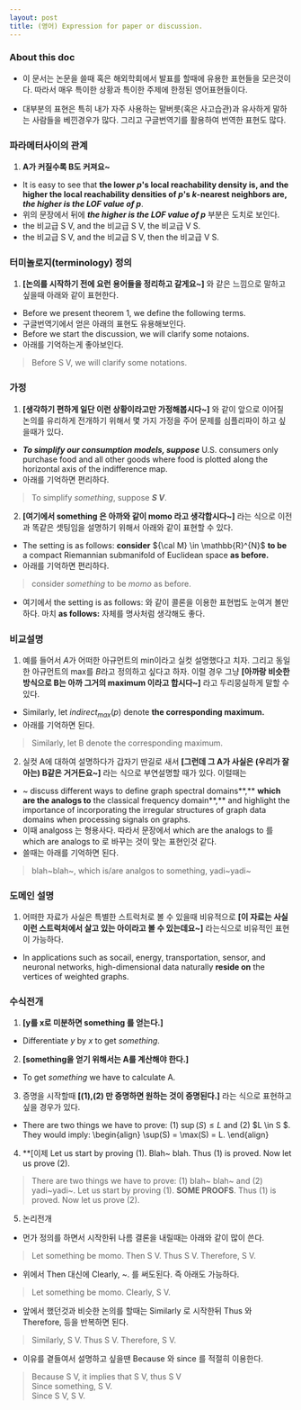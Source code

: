 ```yaml
---
layout: post
title: (영어) Expression for paper or discussion. 
---
```


### About this doc

- 이 문서는 논문을 쓸때 혹은 해외학회에서 발표를 할때에 유용한 표현들을 모은것이다. 따라서 매우 특이한 상황과 특이한 주제에 한정된 영어표현들이다. 

- 대부분의 표현은 특히 내가 자주 사용하는 말버릇(혹은 사고습관)과 유사하게 말하는 사람들을 베낀경우가 많다. 그리고 구글번역기를 활용하여 번역한 표현도 많다.  


### 파라메터사이의 관계

1. **A가 커질수록 B도 커져요~** 
- It is easy to see that **the lower $p$'s local reachability density is, and the higher the local reachability densities of $p$'s $k$-nearest neighbors are, *the higher is the LOF value of $p$***. 
- 위의 문장에서 뒤에 ***the higher is the LOF value of $p$*** 부분은 도치로 보인다. 
- the 비교급 S V, and the 비교급 S V, the 비교급 V S.
- the 비교급 S V, and the 비교급 S V, then the 비교급 V S.


### 터미놀로지(terminology) 정의 

1. **[논의를 시작하기 전에 요런 용어들을 정리하고 갈게요~]** 와 같은 느낌으로 말하고 싶을때 아래와 같이 표현한다. 
- Before we present theorem 1, we define the following terms. 
- 구글번역기에서 얻은 아래의 표현도 유용해보인다. 
- Before we start the discussion, we will clarify some notaions.
- 아래를 기억하는게 좋아보인다. 
> Before S V, we will clarify some notations. 

### 가정 

1. **[생각하기 편하게 일단 이런 상황이라고만 가정해봅시다~]** 와 같이 앞으로 이어질 논의를 유리하게 전개하기 위해서 몇 가지 가정을 주어 문제를 심플리파이 하고 싶을때가 있다. 
- ***To simplify our consumption models, suppose*** U.S. consumers only purchase food and all other goods where food is plotted along the horizontal axis of the indifference map.
- 아래를 기억하면 편리하다. 
> To simplify *something*, suppose ***S V***. 

2. **[여기에서 something 은 아까와 같이 momo 라고 생각합시다~]** 라는 식으로 이전과 똑같은 셋팅임을 설명하기 위해서 아래와 같이 표현할 수 있다. 
- The setting is as follows: **consider** ${\cal M} \in \mathbb{R}^{N}$ **to be** a compact Riemannian submanifold of Euclidean space **as before.**  
- 아래를 기억하면 편리하다. 
> consider *something* to be *momo* as before. 
- 여기에서 the setting is as follows: 와 같이 콜론을 이용한 표현법도 눈여겨 볼만하다. 마치 **as follows:** 자체를 명사처럼 생각해도 좋다. 

### 비교설명 

1. 예를 들어서 $A$가 어떠한 아규먼트의 min이라고 실컷 설명했다고 치자. 그리고 동일한 아규먼트의 max를 $B$라고 정의하고 싶다고 하자. 이럴 경우 그냥 **[아까랑 비슷한 방식으로 B는 아까 그거의 maximum 이라고 합시다~]** 라고 두리뭉실하게 말할 수 있다. 
- Similarly, let $indirect_{max}(p)$ denote **the corresponding maximum.**
- 아래를 기억하면 된다. 
> Similarly, let B denote the corresponding maximum. 

2. 실컷 A에 대하여 설명하다가 갑자기 딴길로 새서 **[그런데 그 A가 사실은 (우리가 잘아는) B같은 거거든요~]** 라는 식으로 부연설명할 때가 있다. 이럴때는
- ~ discuss different ways to define graph spectral domains**,** **which are the analogs to** the classical frequency domain**,** and highlight the importance of incorporating the irregular structures of graph data domains when processing signals on graphs. 
- 이때 analgoss 는 형용사다. 따라서 문장에서 which are the analogs to 를 which are analogs to 로 바꾸는 것이 맞는 표현인것 같다. 
- 쓸때는 아래를 기억하면 된다. 
> blah~blah~, which is/are analgos to something, yadi~yadi~ 

### 도메인 설명 

1. 어떠한 자료가 사실은 특별한 스트럭처로 볼 수 있을때 비유적으로 **[이 자료는 사실 이런 스트럭처에서 살고 있는 아이라고 볼 수 있는데요~]** 라는식으로 비유적인 표현이 가능하다. 
- In applications such as socail, energy, transportation, sensor, and neuronal networks, high-dimensional data naturally **reside on** the vertices of weighted graphs. 

### 수식전개 

1. **[y를 x로 미분하면 something 를 얻는다.]** 
- Differentiate $y$ by $x$ to get *something*. 

2. **[something을 얻기 위해서는 A를 계산해야 한다.]** 
- To get *something* we have to calculate A.

3. 증명을 시작할때 **[(1),(2) 만 증명하면 원하는 것이 증명된다.]** 라는 식으로 표현하고 싶을 경우가 있다. 
- There are two things we have to prove: (1) $\sup(S) \leq L$ and (2) $L \in S $. They would imply:
\begin{align}
\sup(S) = \max(S) = L.
\end{align}

4. **[이제 
Let us start by proving (1). Blah~ blah. Thus (1) is proved. Now let us prove (2). 

> There are two things we have to prove: (1) blah~ blah~ and (2) yadi~yadi~. Let us start by proving (1). **SOME PROOFS**. Thus (1) is proved. Now let us prove (2). 

5. 논리전개 
- 먼가 정의를 하면서 시작한뒤 나름 결론을 내릴때는 아래와 같이 많이 쓴다. 
> Let something be momo. Then S V. Thus S V. Therefore, S V. 
- 위에서 Then 대신에 Clearly, ~. 를 써도된다. 즉 아래도 가능하다. 
> Let something be momo. Clearly, S V. 
- 앞에서 했던것과 비슷한 논의를 할때는 Similarly 로 시작한뒤 Thus 와 Therefore, 등을 반복하면 된다. 
> Similarly, S V. Thus S V. Therefore, S V. 
- 이유를 곁들여서 설명하고 싶을땐 Because 와 since 를 적절히 이용한다. 
> Because S V, it implies that S V, thus S V <br/>
> Since something, S V. <br>
> Since S V, S V.  








